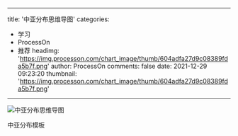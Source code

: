 
---
title: '中亚分布思维导图'
categories: 
 - 学习
 - ProcessOn
 - 推荐
headimg: 'https://img.processon.com/chart_image/thumb/604adfa27d9c08389fda5b7f.png'
author: ProcessOn
comments: false
date: 2021-12-29 09:23:20
thumbnail: 'https://img.processon.com/chart_image/thumb/604adfa27d9c08389fda5b7f.png'
---

<div>   
<img class="thumb" alt="中亚分布思维导图" src="https://img.processon.com/chart_image/thumb/604adfa27d9c08389fda5b7f.png" referrerpolicy="no-referrer">
<p>中亚分布模板</p>  
</div>
            